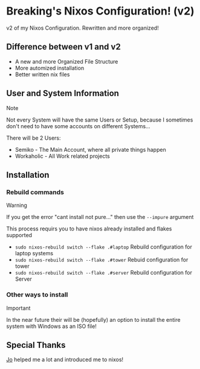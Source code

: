 # Breaking's Nixos Configuration! (v2)
v2 of my Nixos Configuration. Rewritten and more organized!

## Difference between v1 and v2
- A new and more Organized File Structure
- More automized installation
- Better written nix files

## User and System Information
> [!NOTE]
> Not every System will have the same Users or Setup, because I sometimes don't need to have some accounts on different Systems...

There will be 2 Users:
- Semiko - The Main Account, where all private things happen
- Workaholic - All Work related projects



## Installation

### Rebuild commands
> [!WARNING]
> If you get the error "cant install not pure..." then use the `--impure` argument

This process requirs you to have nixos already installed and flakes supported
- `sudo nixos-rebuild switch --flake .#laptop` Rebuild configuration for laptop systems
- `sudo nixos-rebuild switch --flake .#tower` Rebuid configuration for tower
- `sudo nixos-rebuild switch --flake .#server` Rebuild configuration for Server

### Other ways to install
> [!IMPORTANT]
> In the near future their will be (hopefully) an option to install the entire system with Windows as an ISO file!


## Special Thanks
[Jo](https://github.com/Jokiller230) helped me a lot and introduced me to nixos!
